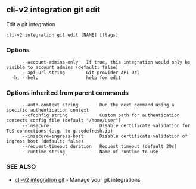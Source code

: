 ## cli-v2 integration git edit

Edit a git integration

```
cli-v2 integration git edit [NAME] [flags]
```

### Options

```
      --account-admins-only   If true, this integration would only be visible to account admins (default: false)
      --api-url string        Git provider API Url
  -h, --help                  help for edit
```

### Options inherited from parent commands

```
      --auth-context string        Run the next command using a specific authentication context
      --cfconfig string            Custom path for authentication contexts config file (default "/home/user")
      --insecure                   Disable certificate validation for TLS connections (e.g. to g.codefresh.io)
      --insecure-ingress-host      Disable certificate validation of ingress host (default: false)
      --request-timeout duration   Request timeout (default 30s)
      --runtime string             Name of runtime to use
```

### SEE ALSO

* [cli-v2 integration git](cli-v2_integration_git.md)	 - Manage your git integrations

